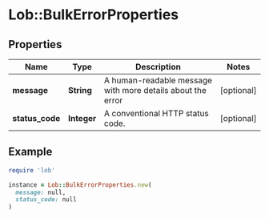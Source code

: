 # Lob::BulkErrorProperties

## Properties

| Name | Type | Description | Notes |
| ---- | ---- | ----------- | ----- |
| **message** | **String** | A human-readable message with more details about the error | [optional] |
| **status_code** | **Integer** | A conventional HTTP status code. | [optional] |

## Example

```ruby
require 'lob'

instance = Lob::BulkErrorProperties.new(
  message: null,
  status_code: null
)
```

